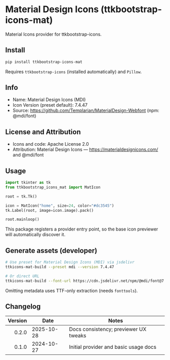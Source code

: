 # Material Design Icons (ttkbootstrap-icons-mat)

Material Icons provider for ttkbootstrap-icons.

## Install

```bash
pip install ttkbootstrap-icons-mat
```

Requires `ttkbootstrap-icons` (installed automatically) and `Pillow`.

## Info

- Name: Material Design Icons (MDI)
- Icon Version (preset default): 7.4.47
- Source: https://github.com/Templarian/MaterialDesign-Webfont (npm: @mdi/font)

## License and Attribution

- Icons and code: Apache License 2.0
- Attribution: Material Design Icons — https://materialdesignicons.com/ and @mdi/font

## Usage

```python
import tkinter as tk
from ttkbootstrap_icons_mat import MatIcon

root = tk.Tk()

icon = MatIcon("home", size=24, color="#dc3545")
tk.Label(root, image=icon.image).pack()

root.mainloop()
```

This package registers a provider entry point, so the base icon previewer will automatically discover it.

## Generate assets (developer)

```bash
# Use preset for Material Design Icons (MDI) via jsdelivr
ttkicons-mat-build --preset mdi --version 7.4.47

# Or direct URL
ttkicons-mat-build --font-url https://cdn.jsdelivr.net/npm/@mdi/font@7.4.47/fonts/materialdesignicons-webfont.ttf
```

Omitting metadata uses TTF-only extraction (needs `fonttools`).

## Changelog

| Version | Date       | Notes                                 |
|--------:|------------|---------------------------------------|
| 0.2.0   | 2025-10-28 | Docs consistency; previewer UX tweaks |
| 0.1.0   | 2024-10-27 | Initial provider and basic usage docs |
